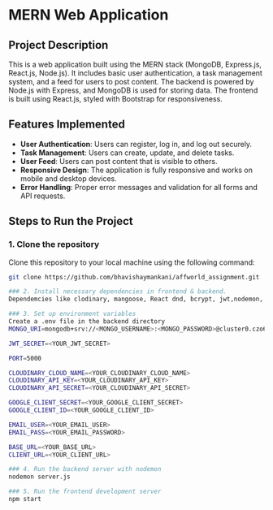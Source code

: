 # MERN Web Application

## Project Description
This is a web application built using the MERN stack (MongoDB, Express.js, React.js, Node.js). It includes basic user authentication, 
a task management system, and a feed for users to post content. The backend is powered by Node.js with Express, and MongoDB is used for storing data. 
The frontend is built using React.js, styled with Bootstrap for responsiveness.

## Features Implemented
- **User Authentication**: Users can register, log in, and log out securely.
- **Task Management**: Users can create, update, and delete tasks.
- **User Feed**: Users can post content that is visible to others.
- **Responsive Design**: The application is fully responsive and works on mobile and desktop devices.
- **Error Handling**: Proper error messages and validation for all forms and API requests.

## Steps to Run the Project

### 1. Clone the repository
Clone this repository to your local machine using the following command:
```bash
git clone https://github.com/bhavishaymankani/affworld_assignment.git

### 2. Install necessary dependencies in frontend & backend.
Dependemcies like clodinary, mangoose, React dnd, bcrypt, jwt,nodemon, crypto,etc

### 3. Set up environment variables
Create a .env file in the backend directory
MONGO_URI=mongodb+srv://<MONGO_USERNAME>:<MONGO_PASSWORD>@cluster0.czo62.mongodb.net/affworld?retryWrites=true&w=majority&appName=Cluster0

JWT_SECRET=<YOUR_JWT_SECRET>

PORT=5000

CLOUDINARY_CLOUD_NAME=<YOUR_CLOUDINARY_CLOUD_NAME>
CLOUDINARY_API_KEY=<YOUR_CLOUDINARY_API_KEY>
CLOUDINARY_API_SECRET=<YOUR_CLOUDINARY_API_SECRET>

GOOGLE_CLIENT_SECRET=<YOUR_GOOGLE_CLIENT_SECRET>
GOOGLE_CLIENT_ID=<YOUR_GOOGLE_CLIENT_ID>

EMAIL_USER=<YOUR_EMAIL_USER>
EMAIL_PASS=<YOUR_EMAIL_PASSWORD>

BASE_URL=<YOUR_BASE_URL>
CLIENT_URL=<YOUR_CLIENT_URL>

### 4. Run the backend server with nodemon
nodemon server.js

### 5. Run the frontend development server
npm start
   
